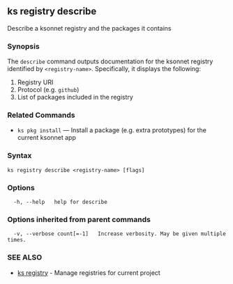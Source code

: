 ## ks registry describe

Describe a ksonnet registry and the packages it contains

### Synopsis


The `describe` command outputs documentation for the ksonnet registry identified
by `<registry-name>`. Specifically, it displays the following:

1. Registry URI
2. Protocol (e.g. `github`)
3. List of packages included in the registry

### Related Commands

* `ks pkg install` — Install a package (e.g. extra prototypes) for the current ksonnet app

### Syntax


```
ks registry describe <registry-name> [flags]
```

### Options

```
  -h, --help   help for describe
```

### Options inherited from parent commands

```
  -v, --verbose count[=-1]   Increase verbosity. May be given multiple times.
```

### SEE ALSO

* [ks registry](ks_registry.md)	 - Manage registries for current project


